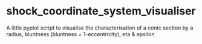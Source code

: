 # shock_coordinate_system_visualiser
A little pyplot script to visualise the characterisation of a conic section by a radius, bluntness (bluntness = 1-eccentricity), eta &amp; epsilon
